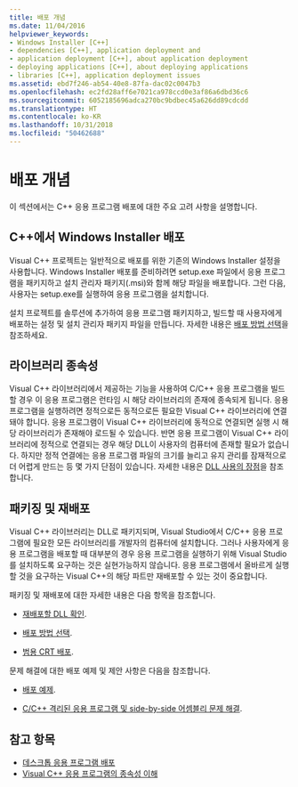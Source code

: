 ```yaml
---
title: 배포 개념
ms.date: 11/04/2016
helpviewer_keywords:
- Windows Installer [C++]
- dependencies [C++], application deployment and
- application deployment [C++], about application deployment
- deploying applications [C++], about deploying applications
- libraries [C++], application deployment issues
ms.assetid: ebd7f246-ab54-40e8-87fa-dac02c0047b3
ms.openlocfilehash: ec2fd28aff6e7021ca978ccd0e3af86a6dbd36c6
ms.sourcegitcommit: 6052185696adca270bc9bdbec45a626dd89cdcdd
ms.translationtype: HT
ms.contentlocale: ko-KR
ms.lasthandoff: 10/31/2018
ms.locfileid: "50462688"
---
```

# <a name="deployment-concepts"></a>배포 개념

이 섹션에서는 C++ 응용 프로그램 배포에 대한 주요 고려 사항을 설명합니다.

## <a name="windows-installer-deployment-in-c"></a>C++에서 Windows Installer 배포

Visual C++ 프로젝트는 일반적으로 배포를 위한 기존의 Windows Installer 설정을 사용합니다. Windows Installer 배포를 준비하려면 setup.exe 파일에서 응용 프로그램을 패키지하고 설치 관리자 패키지(.msi)와 함께 해당 파일을 배포합니다. 그런 다음, 사용자는 setup.exe를 실행하여 응용 프로그램을 설치합니다.

설치 프로젝트를 솔루션에 추가하여 응용 프로그램 패키지하고, 빌드할 때 사용자에게 배포하는 설정 및 설치 관리자 패키지 파일을 만듭니다. 자세한 내용은 [배포 방법 선택](../ide/choosing-a-deployment-method.md)을 참조하세요.

## <a name="library-dependencies"></a>라이브러리 종속성

Visual C++ 라이브러리에서 제공하는 기능을 사용하여 C/C++ 응용 프로그램을 빌드할 경우 이 응용 프로그램은 런타임 시 해당 라이브러리의 존재에 종속되게 됩니다. 응용 프로그램을 실행하려면 정적으로든 동적으로든 필요한 Visual C++ 라이브러리에 연결돼야 합니다. 응용 프로그램이 Visual C++ 라이브러리에 동적으로 연결되면 실행 시 해당 라이브러리가 존재해야 로드될 수 있습니다. 반면 응용 프로그램이 Visual C++ 라이브러리에 정적으로 연결되는 경우 해당 DLL이 사용자의 컴퓨터에 존재할 필요가 없습니다. 하지만 정적 연결에는 응용 프로그램 파일의 크기를 늘리고 유지 관리를 잠재적으로 더 어렵게 만드는 등 몇 가지 단점이 있습니다. 자세한 내용은 [DLL 사용의 장점](../build/dlls-in-visual-cpp.md#advantages-of-using-dlls)을 참조합니다.

## <a name="packaging-and-redistributing"></a>패키징 및 재배포

Visual C++ 라이브러리는 DLL로 패키지되며, Visual Studio에서 C/C++ 응용 프로그램에 필요한 모든 라이브러리를 개발자의 컴퓨터에 설치합니다. 그러나 사용자에게 응용 프로그램을 배포할 때 대부분의 경우 응용 프로그램을 실행하기 위해 Visual Studio를 설치하도록 요구하는 것은 실현가능하지 않습니다. 응용 프로그램에서 올바르게 실행할 것을 요구하는 Visual C++의 해당 파트만 재배포할 수 있는 것이 중요합니다.

패키징 및 재배포에 대한 자세한 내용은 다음 항목을 참조합니다.

- [재배포할 DLL 확인](../ide/determining-which-dlls-to-redistribute.md).

- [배포 방법 선택](../ide/choosing-a-deployment-method.md).

- [범용 CRT 배포](universal-crt-deployment.md).

문제 해결에 대한 배포 예제 및 제안 사항은 다음을 참조합니다.

- [배포 예제](../ide/deployment-examples.md).

- [C/C++ 격리된 응용 프로그램 및 side-by-side 어셈블리 문제 해결](../build/troubleshooting-c-cpp-isolated-applications-and-side-by-side-assemblies.md).

## <a name="see-also"></a>참고 항목

- [데스크톱 응용 프로그램 배포](../ide/deploying-native-desktop-applications-visual-cpp.md)
- [Visual C++ 응용 프로그램의 종속성 이해](../ide/understanding-the-dependencies-of-a-visual-cpp-application.md)

